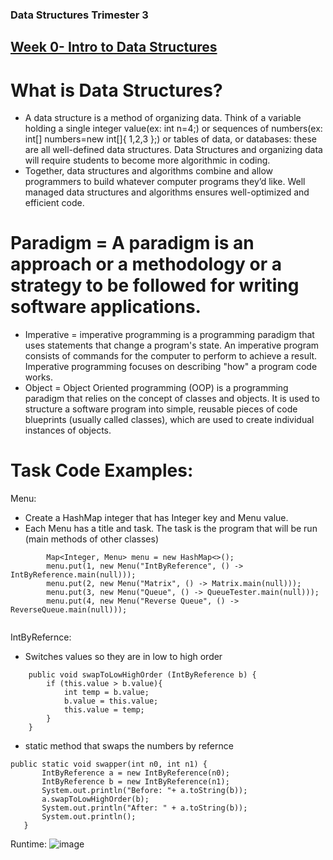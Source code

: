 ### Data Structures Trimester 3

## [Week 0- Intro to Data Structures](https://github.com/nighthawkcoders/nighthawk_csa/wiki/Tri-3:-Tech-Talk-0---Data-Structures)

# What is Data Structures? 
- A data structure is a method of organizing data. Think of a variable holding a single integer value(ex: int n=4;) or sequences of numbers(ex: int[] numbers=new int[]{ 1,2,3 };) or tables of data, or databases: these are all well-defined data structures. Data Structures and organizing data will require students to become more algorithmic in coding.
- Together, data structures and algorithms combine and allow programmers to build whatever computer programs they’d like. Well managed data structures and algorithms ensures well-optimized and efficient code.

# Paradigm = A paradigm is an approach or a methodology or a strategy to be followed for writing software applications.
- Imperative =  imperative programming is a programming paradigm that uses statements that change a program's state. An imperative program consists of commands for the computer to perform to achieve a result. Imperative programming focuses on describing "how" a program code works.
- Object = Object Oriented programming (OOP) is a programming paradigm that relies on the concept of classes and objects. It is used to structure a software program into simple, reusable pieces of code blueprints (usually called classes), which are used to create individual instances of objects.

# Task Code Examples: 

Menu:
- Create a HashMap integer that has Integer key and Menu value.
- Each Menu has a title and task. The task is the program that will be run (main methods of other classes)
```
        Map<Integer, Menu> menu = new HashMap<>();
        menu.put(1, new Menu("IntByReference", () -> IntByReference.main(null)));
        menu.put(2, new Menu("Matrix", () -> Matrix.main(null)));
        menu.put(3, new Menu("Queue", () -> QueueTester.main(null)));
        menu.put(4, new Menu("Reverse Queue", () -> ReverseQueue.main(null)));
        
 ```
 IntByRefernce:
- Switches values so they are in low to high order
```
    public void swapToLowHighOrder (IntByReference b) {
        if (this.value > b.value){
            int temp = b.value;
            b.value = this.value;
            this.value = temp;
        }
    }
 ```
 - static method that swaps the numbers by refernce
 ```
 public static void swapper(int n0, int n1) {
        IntByReference a = new IntByReference(n0);
        IntByReference b = new IntByReference(n1);
        System.out.println("Before: "+ a.toString(b));
        a.swapToLowHighOrder(b);  
        System.out.println("After: " + a.toString(b));
        System.out.println();
    }
 ```
 Runtime: ![image](https://user-images.githubusercontent.com/43257337/162393472-ead4cb5c-5014-4d3d-a221-50a754a01eb1.png)

 
 

